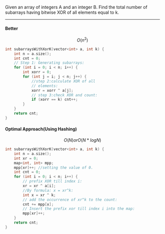 Given an array of integers A and an integer B. Find the total number of subarrays having bitwise XOR of all elements equal to k.

---
#### Better
$$
O(n^2)
$$
```cpp
int subarraysWithXorK(vector<int> a, int k) {
    int n = a.size(); 
    int cnt = 0;
    // Step 1: Generating subarrays:
    for (int i = 0; i < n; i++) {
        int xorr = 0;
        for (int j = i; j < n; j++) {
            //step 2:calculate XOR of all
            // elements:
            xorr = xorr ^ a[j];
            // step 3:check XOR and count:
            if (xorr == k) cnt++;
        }
    }
    return cnt;
}
```

#### Optimal Approach(Using Hashing)
$$
O(N) or O(N*logN)
$$
```cpp
int subarraysWithXorK(vector<int> a, int k) {
    int n = a.size(); 
    int xr = 0;
    map<int, int> mpp; 
    mpp[xr]++; //setting the value of 0.
    int cnt = 0;
    for (int i = 0; i < n; i++) {
        // prefix XOR till index i:
        xr = xr ^ a[i];
        //By formula: x = xr^k:
        int x = xr ^ k;
        // add the occurrence of xr^k to the count:
        cnt += mpp[x];
        // Insert the prefix xor till index i into the map:
        mpp[xr]++;
    }
    return cnt;
}
```
